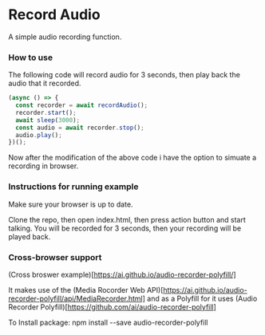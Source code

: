 # Record Audio

A simple audio recording function.

### How to use

The following code will record audio for 3 seconds, then play back the audio that it recorded.

```javascript
(async () => {
  const recorder = await recordAudio();
  recorder.start();
  await sleep(3000);
  const audio = await recorder.stop();
  audio.play();
})();
```
Now after the modification of the above code i have the option to simuate a recording in browser.

### Instructions for running example

Make sure your browser is up to date.

Clone the repo, then open index.html, then press action button and start talking. You will be recorded for 3 seconds, then your recording will be played back.

### Cross-browser support

(Cross broswer example)[https://ai.github.io/audio-recorder-polyfill/]

It makes use of the (Media Rocorder Web API)[https://ai.github.io/audio-recorder-polyfill/api/MediaRecorder.html] and as a Polyfill for it uses (Audio Recorder Polyfill)[https://github.com/ai/audio-recorder-polyfill]

To Install package:
npm install --save audio-recorder-polyfill
